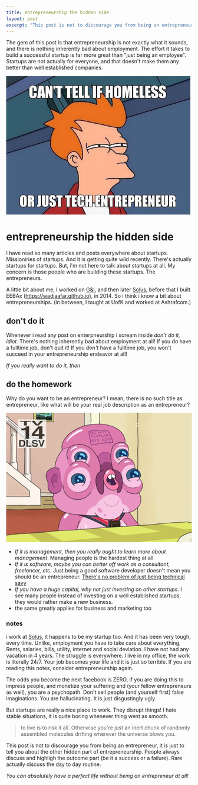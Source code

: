 ```yaml
---
title: entrepreneurship the hidden side
layout: post
excerpt: "This post is not to discourage you from being an entrepreneur, it is just to tell you about the other hidden part of entrepreneurship. People always discuss and highligh the outcome part (be it a success or a failure). Rare actually discuss the day to day routine."
---
```


The gem of this post is that entrepreneurship is not exactly what it sounds, and there is nothing inherently bad about employment. The effort it takes to build a successful startup is far more great than "just being an employee". Startups are not actually for everyone, and that doesn't make them any better than well established companies.

![cannot tell if a homeless or a tech entreprenuer](/assets/meme.jpeg "Don't hire me to build your app!")

# entrepreneurship the hidden side

I have read so many articles and posts everywhere about startups. Missioniries of startups. And it is getting quite wild recently. There's actually startups for startups. But, i'm not here to talk about startups at all. My concern is those people who are building these startups. The entrepreneurs.

A little bit about me, I worked on [G&I](https://gndi.acts-sd.com), and then later [Solus](https://soluspay.net), before that I built EEBAx (https://wadjaafar.github.io), in 2014. So i think i know a bit about entrepreneurships. (in between, I taught at UofK and worked at Ashrafcom.)

## don't do it

Whenever i read any post on enterpneurship i scream inside _don't do it, idiot_. There's nothing inherently bad about employment at all! If you _do_ have a fulltime job, don't quit it! If you _don't_ have a fulltime job, you won't succeed in your entrepreneurship endeavor at all!

_If you really want to do it, then_

## do the homework

Why do you want to be an entrepreneur? I mean, there is no such title as entrepreneur, like what will be your real job description as an entrepreneur?

![Do you wanna build an app](/assets/wanna_app.jpg "Don't hire me to build your app!")

- _If it is management, then you really ought to learn more about management_. Managing people is the hardest thing at all
- _If it is software, maybe you can better off work as a consultant, freelancer, etc_. Just being a good software developer doesn't mean you should be an entrepreneur. [There's no problem of just being technical savy](https://adonese.github.io/2020/01/20/on-being-too-technical.html)
- _If you have a huge capital, why not just investing on other startups_. I see many people instead of investing on a well established startups, they would rather make a new business.
- the same greatly applies for business and marketing too

### notes

i work at [Solus](https://soluspay.net), it happens to be my startup too. And it has been very tough, every time. Unlike, employment you have to take care about everything. Rents, salaries, bills, utility, internet and social deviation. I have not had any vacation in 4 years. The struggle is everywhere. I live in my office, the work is literally 24/7. Your job becomes your life and it is just so terrible. If you are reading this notes, consider entrepreneurship again.

The odds you become the next facebook is ZERO, if you are doing this to impress people, and monetize your suffering and (your fellow entrepreneurs as well), you are a psychopath. Don't sell people (and yourself first) false imaginations. You are hallucinating. It is just disgustingly ugly.

But startups are really a nice place to work. They disrupt things! I hate stable situations, it is quite boring whenever thing went as smooth.

> to live is to risk it all. Otherwise you're just an inert chunk of randomly assembled molecules drifting wherever the universe blows you.

This post is not to discourage you from being an entrepreneur, it is just to tell you about the other hidden part of entrepreneurship. People always discuss and highligh the outcome part (be it a success or a failure). Rare actually discuss the day to day routine.

_You can absolutely have a perfect life without being an entrepreneur at all!_
